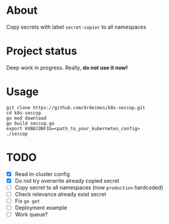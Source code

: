 # About

Copy secrets with label `secret-copier` to all namespaces

# Project status

Deep work in progress. Really, **do not use it now!**

# Usage

```shell
git clone https://github.com/drdeimos/k8s-seccop.git
cd k8s-seccop
go mod download
go build seccop.go
export KUBECONFIG=<path_to_your_kubernetes_config>
./seccop
```

# TODO

- [x] Read in-cluster config
- [x] Do not try overwrite already copied secret
- [ ] Copy secret to all namespaces (now `production` hardcoded)
- [ ] Check relevance already exist secret
- [ ] Fix `go get`
- [ ] Deployment example
- [ ] Work queue?
